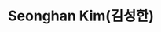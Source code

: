 ---
layout: page
title: Seonghan Kim(김성한)
description: M.S Program
img: /assets/img/김성한.jpg
importance: 2025
category: current
redirect: https://www.linkedin.com/in/seonghan-kim-40b657372/?utm_source=share&utm_campaign=share_via&utm_content=profile&utm_medium=ios_app
---